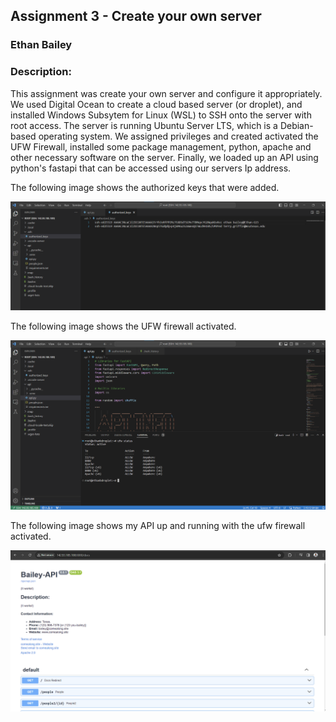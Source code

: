 ## Assignment 3 - Create your own server
### Ethan Bailey
### Description:

This assignment was create your own server and configure it appropriately.
We used Digital Ocean to create a cloud based server (or droplet), and installed 
Windows Subsytem for Linux (WSL) to SSH onto the server with root access.
The server is running Ubuntu Server LTS, which is a Debian-based operating system.
We assigned privileges and created activated the UFW Firewall, installed some package management,
python, apache and other necessary software on the server.
Finally, we loaded up an API using python's fastapi that can be accessed using our servers Ip address.

The following image shows the authorized keys that were added.

<img src="https://github.com/EthanJBailey/4443-MobileApps/blob/main/Assignments/A03/images/a03-keys.png" width="800">

The following image shows the UFW firewall activated.

<img src="https://raw.githubusercontent.com/EthanJBailey/4443-MobileApps/main/Assignments/A03/images/a03-ufw.png" width="800">

The following image shows my API up and running with the ufw firewall activated.

<img src="https://github.com/EthanJBailey/4443-MobileApps/blob/main/Assignments/A03/images/a03-api.png" width="800">

